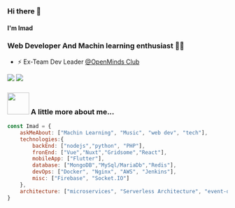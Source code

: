 ### Hi there 👋
#### I'm Imad 
### Web Developer And Machin learning enthusiast 👨‍💻 

- ⚡ Ex-Team Dev Leader [@OpenMinds Club](https://openmindsclub.net/)


[![](https://img.shields.io/badge/LinkedIn-imad-blue)](https://www.linkedin.com/in/ashraf-k-m-149a3494/)
[![](https://img.shields.io/badge/Gmail-imadom568%40gmail.com-red)](mailto:imadom568@gmail.com)

### <img src="https://media.giphy.com/media/VgCDAzcKvsR6OM0uWg/giphy.gif" width="50"> A little more about me...  

```javascript
const Imad = {
    askMeAbout: ["Machin Learning", "Music", "web dev", "tech"],
    technologies:{
        backEnd: ["nodejs","python", "PHP"],
        fronEnd: ["Vue","Nuxt","Gridsome","React"],
        mobileApp: ["Flutter"],
        database: ["MongoDB","MySql/MariaDb","Redis"],
        devOps: ["Docker", "Nginx", "AWS", "Jenkins"],
        misc: ["Firebase", "Socket.IO"]
    },
    architecture: ["microservices", "Serverless Architecture", "event-driven", "Single page applications", "PWA"],
}
```
